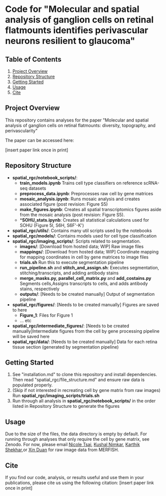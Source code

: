 # Code for "Molecular and spatial analysis of ganglion cells on retinal flatmounts identifies perivascular neurons resilient to glaucoma"

## Table of Contents
1. [Project Overview](#project-overview)
2. [Repository Structure](#repository-structure)
3. [Getting Started](#getting-started)
4. [Usage](#usage)
5. [Cite](#cite)

## Project Overview
This repository contains analyses for the paper "Molecular and spatial analysis of ganglion cells on retinal flatmounts: diversity, topography, and perivascularity" 

The paper can be accessed here: 

[insert paper link once in print]

## Repository Structure
- **spatial_rgc/notebook_scripts/**:
    - **train_models.ipynb** Trains cell type classifiers on reference scRNA-seq datasets
    - **preprocess_data.ipynb**: Preprocesses raw cell by gene matrices
    - **mosaic_analysis.ipynb**: Runs mosaic analysis and creates associated figure (post revision: Figure S5)
    - **make_figures.ipynb**: Creates all spatial transcriptomics figures aside from the mosaic analysis (post revision: Figure S5).
    - ***SOHU_stats.ipynb**: Creates all statistical calculations used for SOHU (Figure 5I, S6H, S6F'-K')
- **spatial_rgc/utils/**: Contains many util scripts used by the notebooks
- **spatial_rgc/models/**: Contains models used for cell type classification
- **spatial_rgc/imaging_scripts/**: Scripts related to segmentation.
    - **images/**: [Download from hosted data; WIP] Raw image files
    - **mappings/**: [Download from hosted data; WIP] Coordinate mapping for mapping coordinates in cell by gene matrices to image files
    - **trials.sh** Run this to execute segmentation pipeline
    - **run_pipeline.sh** and **stitch_and_assign.sh**: Executes segmentation, stitching/transcripts, and adding antibody stains
    - **merge_masks.py, parallel_cell_matrix.py** and **add_costains.py** Segments cells,Assigns transcripts to cells, and adds antibody stains, respectively
    - **outputs/**: [Needs to be created manually] Output of segmentation pipeline
- **spatial_rgc/figures/**: [Needs to be created manually] Figures are saved to here
    - **Figure_1**: Files for Figure 1
    - ... etc
- **spatial_rgc/intermediate_figures/**: [Needs to be created manually]Intermediate figures from the cell by gene processing pipeline will be saved here
- **spatial_rgc/data/**: [Needs to be created manually] Data for each retina tissue section (generated by segmentation pipeline) 

## Getting Started

1. See "installation.md" to clone this repository and install dependencies. Then read "spatial_rgc/file_structure.md" and ensure raw data is populated properly.
2. (Skip if not interested in recreating cell by gene matrix from raw images) Run **spatial_rgc/imaging_scripts/trials.sh**
3. Run through all analysis in **spatial_rgc/notebook_scripts/** in the order listed in Repository Structure to generate the figures

## Usage
Due to the size of the files, the data directory is empty by default. For running through analyses that only require the cell by gene matrix, see Zenodo. For now, please email [Nicole Tsai](mailto:Nicole.Tsai@ucsf.edu), [Kushal Nimkar](mailto:kushalnimkar@berkeley.edu), [Karthik Shekhar](mailto:kshekhar@berkeley.edu),or [Xin Duan](mailto:Xin.Duan@ucsf.edu) for raw image data from MERFISH.

## Cite
If you find our code, analysis, or results useful and use them in your publications, please cite us using the following citation: 
[insert paper link once in print]
